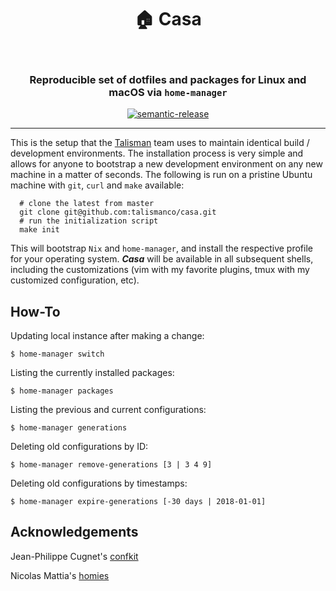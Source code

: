 <h1 align="center" style="border-bottom: none;">🏠  Casa</h1>
<br />
<h3 align="center">Reproducible set of dotfiles and packages for Linux and macOS via <code>home-manager</code></h3>
<p align="center">
  <a href="#badge">
    <img alt="semantic-release" src="https://img.shields.io/badge/%20%20%F0%9F%93%A6%F0%9F%9A%80-semantic--release-e10079.svg">
  </a>
</p>

---

This is the setup that the [Talisman](https://github.com/talismanco) team uses to maintain identical build / development environments. The installation process is very
simple and allows for anyone to bootstrap a new development environment on any new machine in a matter of
seconds. The following is run on a pristine Ubuntu machine with `git`, `curl` and `make`
available:

```shell
  # clone the latest from master
  git clone git@github.com:talismanco/casa.git
  # run the initialization script
  make init
```

This will bootstrap `Nix` and `home-manager`, and install the respective profile for your operating system. **_Casa_** will be available in all subsequent shells, including the
customizations (vim with my favorite plugins, tmux with my customized
configuration, etc).

## How-To

Updating local instance after making a change:

```shell
$ home-manager switch
```

Listing the currently installed packages:

```shell
$ home-manager packages
```

Listing the previous and current configurations:

```shell
$ home-manager generations
```

Deleting old configurations by ID:

```shell
$ home-manager remove-generations [3 | 3 4 9]
```

Deleting old configurations by timestamps:

```shell
$ home-manager expire-generations [-30 days | 2018-01-01]
```

## Acknowledgements

Jean-Philippe Cugnet's [confkit](https://github.com/ejpcmac/confkit)

Nicolas Mattia's [homies](https://github.com/nmattia/homies)

